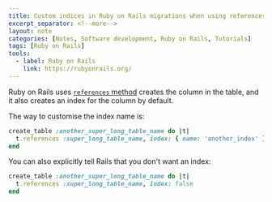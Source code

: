 ```yaml
---
title: Custom indices in Ruby on Rails migrations when using references
excerpt_separator: <!--more-->
layout: note
categories: [Notes, Software development, Ruby on Rails, Tutorials]
tags: [Ruby on Rails]
tools:
  - label: Ruby on Rails
    link: https://rubyonrails.org/
---
```

Ruby on Rails uses [`references` method](https://guides.rubyonrails.org/active_record_migrations.html#references) creates the column in the table, and it also creates an index for the column by default.

The way to customise the index name is:

```ruby
create_table :another_super_long_table_name do |t|
  t.references :super_long_table_name, index: { name: 'another_index' }
end
```

You can also explicitly tell Rails that you don't want an index:

```ruby
create_table :another_super_long_table_name do |t|
  t.references :super_long_table_name, index: false
end
```
